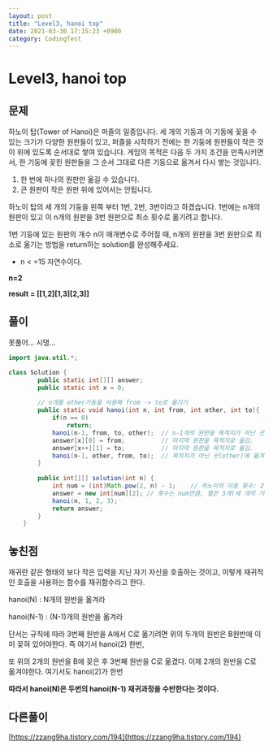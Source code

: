 ```yaml
---
layout: post
title: "Level3, hanoi top"
date: 2021-03-30 17:15:23 +0900
category: CodingTest
---
```


# Level3, hanoi top

## 문제

하노이 탑(Tower of Hanoi)은 퍼즐의 일종입니다. 세 개의 기둥과 이 기동에 꽂을 수 있는 크기가 다양한 원판들이 있고, 퍼즐을 시작하기 전에는 한 기둥에 원판들이 작은 것이 위에 있도록 순서대로 쌓여 있습니다. 게임의 목적은 다음 두 가지 조건을 만족시키면서, 한 기둥에 꽂힌 원판들을 그 순서 그대로 다른 기둥으로 옮겨서 다시 쌓는 것입니다.

1. 한 번에 하나의 원판만 옮길 수 있습니다.
2. 큰 원판이 작은 원판 위에 있어서는 안됩니다.

하노이 탑의 세 개의 기둥을 왼쪽 부터 1번, 2번, 3번이라고 하겠습니다. 1번에는 n개의 원판이 있고 이 n개의 원판을 3번 원판으로 최소 횟수로 옮기려고 합니다.

1번 기둥에 있는 원판의 개수 n이 매개변수로 주어질 때, n개의 원판을 3번 원판으로 최소로 옮기는 방법을 return하는 solution를 완성해주세요.

- n < =15 자연수이다.

**n=2**

**result = [[1,2][1,3][2,3]]**

## 풀이

못풀어... 시댕...

```java
import java.util.*;

class Solution {
        public static int[][] answer;
        public static int x = 0;
        
        // n개를 other기둥을 사용해 from -> to로 옮기기
        public static void hanoi(int n, int from, int other, int to){
            if(n == 0)
                return;
            hanoi(n-1, from, to, other);  // n-1개의 원판을 목적지가 아닌 곳(other)로 옮겨놓음.
            answer[x][0] = from;          // 마지막 원판을 목적지로 옮김.
            answer[x++][1] = to;          // 마지막 원판을 목적지로 옮김.
            hanoi(n-1, other, from, to);  // 목적지가 아닌 곳(other)에 옮겨놓았던 원판들을 목적지로 옮김
        }
            
        public int[][] solution(int n) {
            int num = (int)Math.pow(2, n) - 1;    // 하노이의 이동 횟수: 2^n - 1
            answer = new int[num][2]; // 횟수는 num만큼, 열은 3개(세 개의 기둥)
            hanoi(n, 1, 2, 3);
            return answer;
        }
    }
```

## 놓친점

재귀란 같은 형태의 보다 작은 입력을 지닌 자기 자신을 호출하는 것이고, 이렇게 재귀적인 호출을 사용하는 함수를 재귀함수라고 한다. 

hanoi(N) : N개의 원반을 옮겨라

hanoi(N-1) : (N-1)개의 원반을 옮겨라

단서는 규칙에 따라 3번째 원반을 A에서 C로 옮기려면 위의 두개의 원반은 B원반에 이미 꽂혀 있어야한다. 즉 여기서 hanoi(2) 한번, 

또 위의 2개의 원반을 B에 꽂은 후 3번째 원반을 C로 옮겼다. 이제 2개의 원반을 C로 옮겨야한다. 여기서도 hanoi(2)가 한번

**따라서 hanoi(N)은 두번의 hanoi(N-1) 재귀과정을 수반한다는 것이다.**

## 다른풀이

[https://zzang9ha.tistory.com/194](https://zzang9ha.tistory.com/194)